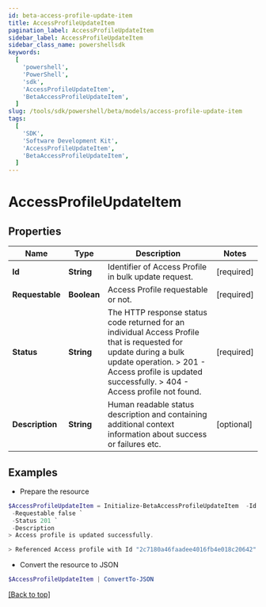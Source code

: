 ```yaml
---
id: beta-access-profile-update-item
title: AccessProfileUpdateItem
pagination_label: AccessProfileUpdateItem
sidebar_label: AccessProfileUpdateItem
sidebar_class_name: powershellsdk
keywords:
  [
    'powershell',
    'PowerShell',
    'sdk',
    'AccessProfileUpdateItem',
    'BetaAccessProfileUpdateItem',
  ]
slug: /tools/sdk/powershell/beta/models/access-profile-update-item
tags:
  [
    'SDK',
    'Software Development Kit',
    'AccessProfileUpdateItem',
    'BetaAccessProfileUpdateItem',
  ]
---
```


# AccessProfileUpdateItem

## Properties

| Name | Type | Description | Notes |
| --- | --- | --- | --- |
| **Id** | **String** | Identifier of Access Profile in bulk update request. | [required] |
| **Requestable** | **Boolean** | Access Profile requestable or not. | [required] |
| **Status** | **String** | The HTTP response status code returned for an individual Access Profile that is requested for update during a bulk update operation. > 201 - Access profile is updated successfully. > 404 - Access profile not found. | [required] |
| **Description** | **String** | Human readable status description and containing additional context information about success or failures etc. | [optional] |

## Examples

- Prepare the resource

```powershell
$AccessProfileUpdateItem = Initialize-BetaAccessProfileUpdateItem  -Id 2c7180a46faadee4016fb4e018c20642 `
 -Requestable false `
 -Status 201 `
 -Description
> Access profile is updated successfully.

> Referenced Access profile with Id "2c7180a46faadee4016fb4e018c20642" was not found.

```

- Convert the resource to JSON

```powershell
$AccessProfileUpdateItem | ConvertTo-JSON
```

[[Back to top]](#)
